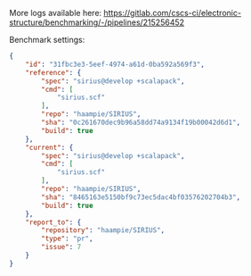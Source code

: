 More logs available here: https://gitlab.com/cscs-ci/electronic-structure/benchmarking/-/pipelines/215256452

Benchmark settings:

```json
{
    "id": "31fbc3e3-5eef-4974-a61d-0ba592a569f3",
    "reference": {
        "spec": "sirius@develop +scalapack",
        "cmd": [
            "sirius.scf"
        ],
        "repo": "haampie/SIRIUS",
        "sha": "0c261670dec9b96a58dd74a9134f19b00042d6d1",
        "build": true
    },
    "current": {
        "spec": "sirius@develop +scalapack",
        "cmd": [
            "sirius.scf"
        ],
        "repo": "haampie/SIRIUS",
        "sha": "8465163e5150bf9c73ec5dac4bf03576202704b3",
        "build": true
    },
    "report_to": {
        "repository": "haampie/SIRIUS",
        "type": "pr",
        "issue": 7
    }
}
```
